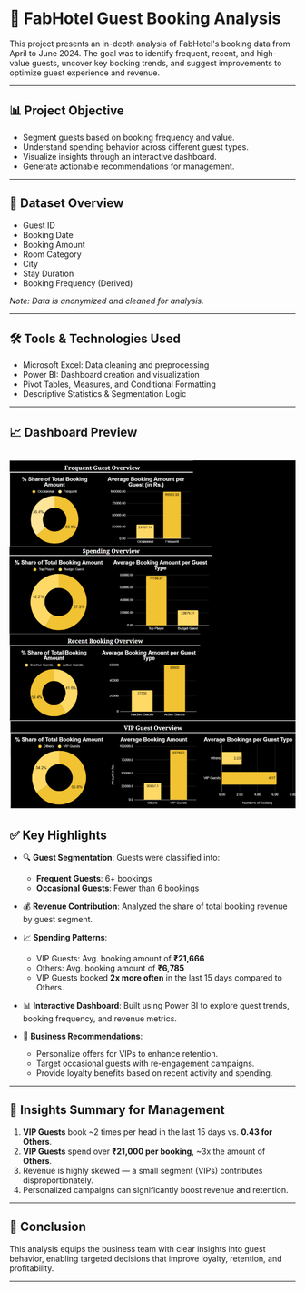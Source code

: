 # 🏨 FabHotel Guest Booking Analysis

This project presents an in-depth analysis of FabHotel's booking data from April to June 2024. The goal was to identify frequent, recent, and high-value guests, uncover key booking trends, and suggest improvements to optimize guest experience and revenue.

---

## 📊 Project Objective

- Segment guests based on booking frequency and value.
- Understand spending behavior across different guest types.
- Visualize insights through an interactive dashboard.
- Generate actionable recommendations for management.

---



## 📂 Dataset Overview

- Guest ID  
- Booking Date  
- Booking Amount  
- Room Category  
- City  
- Stay Duration  
- Booking Frequency (Derived)  

*Note: Data is anonymized and cleaned for analysis.*

---

## 🛠️ Tools & Technologies Used

- Microsoft Excel: Data cleaning and preprocessing
- Power BI: Dashboard creation and visualization
- Pivot Tables, Measures, and Conditional Formatting
- Descriptive Statistics & Segmentation Logic

---

## 📈 Dashboard Preview

![Dashboard](https://github.com/rashi12121/FabHotel-Guest-Booking-Analysis/blob/main/Fab_Hotel.png)
---
## ✅ Key Highlights

- 🔍 **Guest Segmentation**: Guests were classified into:
  - **Frequent Guests**: 6+ bookings
  - **Occasional Guests**: Fewer than 6 bookings

- 💰 **Revenue Contribution**: Analyzed the share of total booking revenue by guest segment.

- 📈 **Spending Patterns**:
  - VIP Guests: Avg. booking amount of **₹21,666**
  - Others: Avg. booking amount of **₹6,785**
  - VIP Guests booked **2x more often** in the last 15 days compared to Others.

- 📊 **Interactive Dashboard**: Built using Power BI to explore guest trends, booking frequency, and revenue metrics.

- 🧠 **Business Recommendations**:
  - Personalize offers for VIPs to enhance retention.
  - Target occasional guests with re-engagement campaigns.
  - Provide loyalty benefits based on recent activity and spending.

---

## 📌 Insights Summary for Management

1. **VIP Guests** book ~2 times per head in the last 15 days vs. **0.43 for Others**.
2. **VIP Guests** spend over **₹21,000 per booking**, ~3x the amount of **Others**.
3. Revenue is highly skewed — a small segment (VIPs) contributes disproportionately.
4. Personalized campaigns can significantly boost revenue and retention.

---

## 📝 Conclusion

This analysis equips the business team with clear insights into guest behavior, enabling targeted decisions that improve loyalty, retention, and profitability.

---
